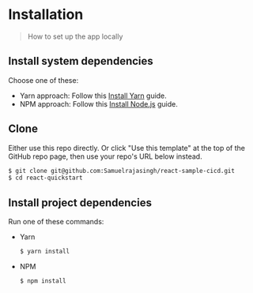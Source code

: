 # Installation
> How to set up the app locally


## Install system dependencies

Choose one of these:

- Yarn approach: Follow this [Install Yarn](https://gist.github.com/MichaelCurrin/bdc34c554fa3023ee81449eb77375fcb) guide.
- NPM approach: Follow this [Install Node.js](https://gist.github.com/MichaelCurrin/aa1fc56419a355972b96bce23f3bccba) guide.


## Clone

Either use this repo directly. Or click "Use this template" at the top of the GitHub repo page, then use your repo's URL below instead.

```sh
$ git clone git@github.com:Samuelrajasingh/react-sample-cicd.git
$ cd react-quickstart
```


## Install project dependencies

Run one of these commands:

- Yarn
    ```sh
    $ yarn install
    ```
- NPM
    ```sh
    $ npm install
    ```
